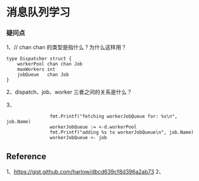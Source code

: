 # 消息队列学习


### 疑问点
1、// chan chan 的类型是指什么？为什么这样用？
```Golang
type Dispatcher struct {
	workerPool chan chan Job
	maxWorkers int
	jobQueue   chan Job
}
```

2、dispatch、job、worker 三者之间的关系是什么？



3、

```任务分发的过程
				fmt.Printf("fetching workerJobQueue for: %s\n", job.Name)
				workerJobQueue := <-d.workerPool
				fmt.Printf("adding %s to workerJobQueue\n", job.Name)
				workerJobQueue <- job
```


## Reference 
1、https://gist.github.com/harlow/dbcd639cf8d396a2ab73
2、